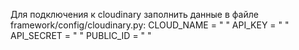 Для подключения к cloudinary заполнить данные в файле framework/config/cloudinary.py:
CLOUD_NAME = " " 
API_KEY = " " 
API_SECRET = " " 
PUBLIC_ID = " " 